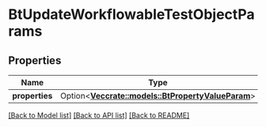 # BtUpdateWorkflowableTestObjectParams

## Properties

Name | Type | Description | Notes
------------ | ------------- | ------------- | -------------
**properties** | Option<[**Vec<crate::models::BtPropertyValueParam>**](BTPropertyValueParam.md)> |  | [optional]

[[Back to Model list]](../README.md#documentation-for-models) [[Back to API list]](../README.md#documentation-for-api-endpoints) [[Back to README]](../README.md)


